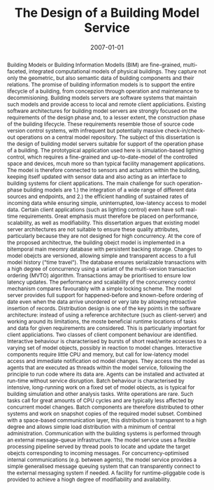 ---
abstract: 'Building Models or Building Information Modells (BIM) are fine-grained,
  multi-faceted, integrated computational models of physical buildings. They capture
  not only the geometric, but also semantic data of building components and their
  relations. The promise of building information models is to support the entire lifecycle
  of a building, from concepzion through operation and maintenance to decommisioning.
  Building models servers are software systems that maintain such models and provide
  access to local and remote client appliciations.  Existing software architectures
  for building model servers are strongly focused on the requirements of the design
  phase and, to a lesser extent, the construction phase of the building lifecycle.
  These requirements resemble those of source code version control systems, with infrequent
  but potentially massive check-in/check-out operations on a central model repository.
  The subject of this dissertation is the design of building model servers suitable
  for support of the operation phase of a building. The prototypical application used
  here is simulation-based ligthing control, which requires a fine-grained and up-to-date-model
  of the controlled space and devices, mcuh more so than typical facility management
  applications. The model is therefore connected to sensors and actuators within the
  building, keeping itself updated with sensor data and also acting as an interface
  to building systems for client applications. The main challenge for such operation-phase
  building models are 1.) the integration of a wide range of different data sources
  and endpoints, and 2.) the efficient handling of sustained rates of incoming data
  while ensuring simple, uninterrupted, low-latency access to model data. Certain
  client applications (such as lighting control) even have soft real-time requirements.
  Great emphasis must therefore be placed on performance, scalability, as well as
  modifiability. This dissertation argues that existing model server architectures
  are not suitable to ensure these quality attributes, particularly because they are
  not designed for high concurrency. At the core of the proposed architectrue, the
  building obejct model is implemented in a bitemporal main meomry database with persistent
  backing storage. Changes to model obejcts are versioned, allowing simple and transparent
  access to a full model history ("time travel"). The database ensures serializable
  transactions with a high degree of concurrency using a variant of the multi-version
  transaction ordering (MVTO) algorithm. Transactions amay be prioritised to ensure
  low latency updates. The performance and scalability of the concurrency control
  mechanism compares favourably with a simple locking scheme. The model server provides
  full support for happened-before and known-before ordering of date even when the
  data arrive unordered or very late by allowing retroactive insertion of records.
  Distribution design is one of the key points in the software architecture: instead
  of using a reference architecture (such as client-server) and working around its
  limitations, the moste beneficial runtime locations of tasks and data for given
  requirements are considered. This is particularly important for client appliciations.
  Two classes of client component behaviour are identified. Interactive behaviour
  is characterised by bursts of short read/write accesses to a varying set of model
  objects, possibly in reaction to model changes. Interactive components require little
  CPU and memory, but call for low-latency model access and immediate notification
  od model changes. They access the model as agents that are executed as threads within
  the model service, following the principle to run code where its data are. Agents
  can be installed and activated at run-time without service disruption. Batch behaviour
  is characterised by intensive, long-running work on a fixed set of model objects,
  as is typical for building simulation and other analysis tasks. Write operations
  are rare. Such tasks call for great amounts of CPU cycles and are typically less
  affected by concurrent model changes. Batch components are therefore distributed
  to other systems and work on snapshot copies of the required model subset. Combined
  with a space-based communication layer, this distribution is transparent to a high
  degree and allows simple load distribution with a minimum of central administration.
  Communication with the building systems is performed through an external message-queue
  infrastructure. The model service uses a flexible processing pipeline served by
  thread pools to locate and update the target obejcts corresponding to incoming messages.
  For concurrency-optimised internal communications (e.g. between agents), the model
  service provides a simple generalised message queuing system that can transparently
  connect to the external messaging system if needed. A facility for runtime-pliggable
  code is provided to achieve a hiogh degree of modifiability and availability.'
authors:
- Klaus A. Brunner
date: '2007-01-01'
featured: false
links:
- name: Publik
  url: https://publik.tuwien.ac.at/showentry.php?ID=157259&lang=1
publication_types:
- '7'
publishDate: '2007-01-01'
title: The Design of a Building Model Service
url_pdf: ''
---